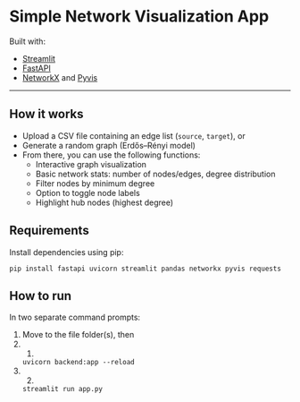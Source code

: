 # Simple Network Visualization App
Built with:
- [Streamlit](https://streamlit.io/)
- [FastAPI](https://fastapi.tiangolo.com/)
- [NetworkX](https://networkx.org/) and [Pyvis](https://pyvis.readthedocs.io/)
---

## How it works
- Upload a CSV file containing an edge list (`source`, `target`), or
- Generate a random graph (Erdős–Rényi model)
- From there, you can use the following functions:
  - Interactive graph visualization
  - Basic network stats: number of nodes/edges, degree distribution
  - Filter nodes by minimum degree
  - Option to toggle node labels
  - Highlight hub nodes (highest degree)

## Requirements
Install dependencies using pip:

`pip install fastapi uvicorn streamlit pandas networkx pyvis requests`

## How to run
In two separate command prompts:
1. Move to the file folder(s), then
2. 1.
   `uvicorn backend:app --reload`
2. 2.
   `streamlit run app.py`
